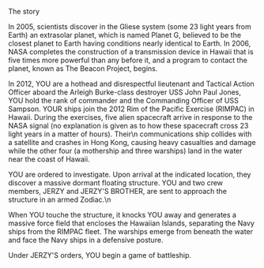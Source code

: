 The story

In 2005, scientists discover in the Gliese system (some 23 light years from Earth) an extrasolar planet, which is named Planet G, believed to be the closest planet to Earth having conditions nearly identical to Earth. In 2006, NASA completes the construction of a transmission device in Hawaii that is five times more powerful than any before it, and a program to contact the planet, known as The Beacon Project, begins.

In 2012, YOU are a hothead and disrespectful lieutenant and Tactical Action Officer aboard the Arleigh Burke-class destroyer USS John Paul Jones, YOU hold the rank of commander and the Commanding Officer of USS Sampson. YOUR ships join the 2012 Rim of the Pacific Exercise (RIMPAC) in Hawaii. During the exercises, five alien spacecraft arrive in response to the NASA signal (no explanation is given as to how these spacecraft cross 23 light years in a matter of hours). Their\n communications ship collides with a satellite and crashes in Hong Kong, causing heavy casualties and damage while the other four (a mothership and three warships) land in the water near the coast of Hawaii.

YOU are ordered to investigate. Upon arrival at the indicated location, they discover a massive dormant floating structure. YOU and two crew members, JERZY and JERZY'S BROTHER, are sent to approach the structure in an armed Zodiac.\n

When YOU touche the structure, it knocks YOU away and generates a massive force field that encloses the Hawaiian Islands, separating the Navy ships from the RIMPAC fleet. The warships emerge from beneath the water and face the Navy ships in a defensive posture. 



Under JERZY'S orders, YOU begin a game of battleship. 
